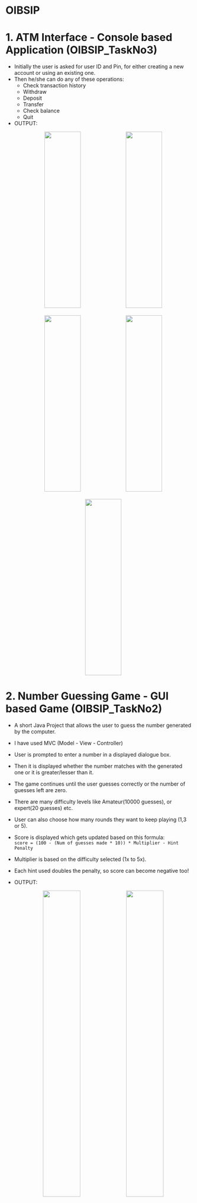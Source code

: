 # OIBSIP
  # 1. ATM Interface - Console based Application (OIBSIP_TaskNo3)
  * Initially the user is asked for user ID and Pin, for either creating a new account or using an existing one.
  * Then he/she can do any of these operations:
    * Check transaction history
    * Withdraw
    * Deposit
    * Transfer
    * Check balance
    * Quit
  * OUTPUT:
     <p align="center">
      <img src="https://github.com/DarshanRaoG/OIBSIP/blob/main/ATM_Interface/output1.JPG" width="45%" height="475px">
      <img src="https://github.com/DarshanRaoG/OIBSIP/blob/main/ATM_Interface/output2.JPG" width="45%" height="475px"><br><br>
       <img src="https://github.com/DarshanRaoG/OIBSIP/blob/main/ATM_Interface/output3.JPG" width="45%" height="475px">
       <img src="https://github.com/DarshanRaoG/OIBSIP/blob/main/ATM_Interface/output4.JPG" width="45%" height="475px"><br><br>
       <img src="https://github.com/DarshanRaoG/OIBSIP/blob/main/ATM_Interface/output5.JPG" width="45%" height="475px">
    </p>
  #
  # 2. Number Guessing Game - GUI based Game (OIBSIP_TaskNo2)
  * A short Java Project that allows the user to guess the number generated by the computer.
  * I have used MVC (Model - View - Controller)
  * User is prompted to enter a number in a displayed dialogue box.
  * Then it is displayed whether the number matches with the generated one or it is greater/lesser than it.
  * The game continues until the user guesses correctly or the number of guesses left are zero.
  * There are many difficulty levels like Amateur(10000 guesses), or expert(20 guesses) etc.
  * User can also choose how many rounds they want to keep playing (1,3 or 5).
  * Score is displayed which gets updated based on this formula:<br>
    ``` score = (100 - (Num of guesses made * 10)) * Multiplier - Hint Penalty ```
  * Multiplier is based on the difficulty selected (1x to 5x).
  * Each hint used doubles the penalty, so score can become negative too!

  * OUTPUT:
    <p align="center">
      <img src="https://github.com/DarshanRaoG/OIBSIP/blob/main/NumberGuessingGame/output1.JPG" width="46%" >
      <img src="https://github.com/DarshanRaoG/OIBSIP/blob/main/NumberGuessingGame/output2.jpeg" width="46%" ><br><br>
      <img src="https://github.com/DarshanRaoG/OIBSIP/blob/main/NumberGuessingGame/output3.JPG" width="46%" >
      <img src="https://github.com/DarshanRaoG/OIBSIP/blob/main/NumberGuessingGame/output4.JPG" width="46%" >
    </p>
  #
  # 3. Online Examination (OIBSIP_TaskNo4)
  * This application allows the user to do the following:
    * Login
    * Update Profile and Password
    * Give the exam by selecting MCQs
    * Submit (or auto-submission due to Timer)
    * Quit or Logout
      
  * OUTPUT:
    <p align="center">
      <img src="https://github.com/DarshanRaoG/OIBSIP/blob/main/OnlineExamination/img/output1.JPG" width="48%" >
      <img src="https://github.com/DarshanRaoG/OIBSIP/blob/main/OnlineExamination/img/output2.JPG" width="48%" ><br><br>
      <img src="https://github.com/DarshanRaoG/OIBSIP/blob/main/OnlineExamination/img/output3.JPG" width="48%" >
      <img src="https://github.com/DarshanRaoG/OIBSIP/blob/main/OnlineExamination/img/output4.JPG" width="48%" ><br><br>
      <img src="https://github.com/DarshanRaoG/OIBSIP/blob/main/OnlineExamination/img/output5.JPG" width="48%" >
      <img src="https://github.com/DarshanRaoG/OIBSIP/blob/main/OnlineExamination/img/output6.JPG" width="48%" ><br><br>
      <img src="https://github.com/DarshanRaoG/OIBSIP/blob/main/OnlineExamination/img/output7.JPG" width="48%" >
    </p>
    
